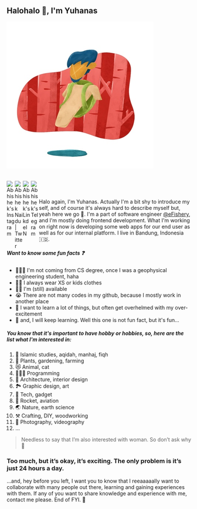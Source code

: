 ## Halohalo 👋, I'm Yuhanas

![my-artwork](yuhanasy.jpg)

<br />

<a href="https://www.instagram.com/yuhanas.yu/">
  <img align="left" alt="Abhishek's Instagram" width="22px" src="https://cdn.jsdelivr.net/npm/simple-icons@v3/icons/instagram.svg" />
</a>
<a href="https://twitter.com/yuhanasyu">
  <img align="left" alt="Abhishek Naidu | Twitter" width="22px" src="https://cdn.jsdelivr.net/npm/simple-icons@v3/icons/twitter.svg" />
</a>
<a href="https://www.linkedin.com/in/yuhanas-yulianto-28474612a/">
  <img align="left" alt="Abhishek's LinkdeIN" width="22px" src="https://cdn.jsdelivr.net/npm/simple-icons@v3/icons/linkedin.svg" />
</a>
<a href="https://t.me/yuhanasyu">
  <img align="left" alt="Abhishek's Telegram" width="22px" src="https://cdn.jsdelivr.net/npm/simple-icons@v3/icons/telegram.svg" />
</a>

<br />
<br />

Halo again, I'm Yuhanas. Actually I'm a bit shy to introduce my self, and of course it's always hard to describe myself but, yeah here we go 🤗. I'm a part of software engineer [@eFishery](https://efishery.com/), and I'm mostly doing frontend development. What I'm working on right now is developing some web apps for our end user as well as for our internal platform. I live in Bandung, Indonesia 🇮🇩.


##### Want to know some fun facts ❓
- 👷🏼‍♂️ I'm not coming from CS degree, once I was a geophysical engineering student, haha
- 👼🏻 I always wear XS or kids clothes
- 🧍‍♂️ I'm (still) available
- 😭 There are not many codes in my github, because I mostly work in another place
- 🧠 I want to learn a lot of things, but often get overhelmed with my over-excitement
- 🧬 and, I will keep learning. Well this one is not fun fact, but it's fun...


##### You know that it's important to have hobby or hobbies, so, here are the list what I'm interested in:
1. 📖 Islamic studies, aqidah, manhaj, fiqh
2. 🌱 Plants, gardening, farming
3. 😻 Animal, cat
4. 👨🏻‍💻 Programming
5. 🏡 Architecture, interior design
6. 🏞 Graphic design, art
7. 📱 Tech, gadget
8. 🚀 Rocket, aviation
9. 🌏 Nature, earth science
10. ⚒ Crafting, DIY, woodworking
11. 📸 Photography, videography
12. ...

> Needless to say that I’m also interested with woman. So don’t ask why 🙈

### **Too much, but it’s okay, it’s exciting. The only problem is it’s just 24 hours a day.**


...and, hey before you left, I want you to know that I reeaaaaally want to collaborate with many people out there, learning and gaining experiences with them. If any of you want to share knowledge and experience with me, contact me please. End of FYI. 🥱


